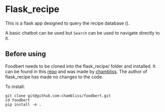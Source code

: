 # Flask_recipe

This is a flask app designed to query the recipe database ().

A basic chatbot can be used but `Search` can be used to navigate directly to it.

## Before using

Foodbert needs to be cloned into the flask_recipe/ folder and installed. It can be found in this [repo](https://github.com/chambliss/foodbert) and was  made by [chambliss](https://github.com/chambliss). The author of flask_recipe has made no changes to the code.

To install:
```console
git clone git@github.com:chambliss/foodbert.git
cd foodbert
pip install -e .
```